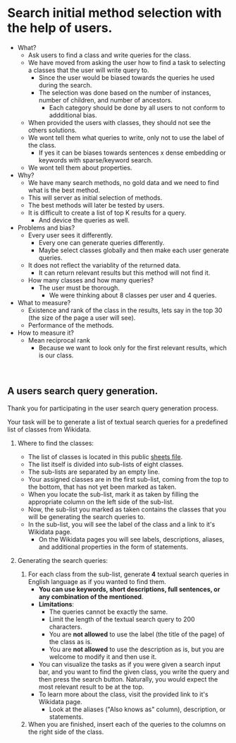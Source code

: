 # Search initial method selection with the help of users.

- What?
  - Ask users to find a class and write queries for the class.
  - We have moved from asking the user how to find a task to selecting a classes that the user will write query to.
    - Since the user would be biased towards the queries he used during the search.
    - The selection was done based on the number of instances, number of children, and number of ancestors.
      - Each category should be done by all users to not conform to addditional bias.
  - When provided the users with classes, they should not see the others solutions.  
  - We wont tell them what queries to write, only not to use the label of the class.
    - If yes it can be biases towards sentences x dense embedding or keywords with sparse/keyword search.
  - We wont tell them about properties.
- Why?
  - We have many search methods, no gold data and we need to find what is the best method.
  - This will server as initial selection of methods.
  - The best methods will later be tested by users.
  - It is difficult to create a list of top K results for a query.
    - And device the queries as well.
- Problems and bias?
  - Every user sees it differently.
    - Every one can generate queries differently.
    - Maybe select classes globally and then make each user generate queries.
  - It does not reflect the variablity of the returned data.
    - It can return relevant results but this method will not find it.
  - How many classes and how many queries?
    - The user must be thorough.
      - We were thinking about 8 classes per user and 4 queries.
- What to measure?
  - Existence and rank of the class in the results, lets say in the top 30 (the size of the page a user will see).
  - Performance of the methods.
- How to measure it?
  -  Mean reciprocal rank
     -  Because we want to look only for the first relevant results, which is our class.

<br>

## A users search query generation.

Thank you for participating in the user search query generation process.

Your task will be to generate a list of textual search queries for a predefined list of classes from Wikidata.

1. Where to find the classes:
     - The list of classes is located in this public [sheets file](insert).
     - The list itself is divided into sub-lists of eight classes.
     - The sub-lists are separated by an empty line.
     - Your assigned classes are in the first sub-list, coming from the top to the bottom, that has not yet been marked as taken.
     - When you locate the sub-list, mark it as taken by filling the appropriate column on the left side of the sub-list.
     - Now, the sub-list you marked as taken contains the classes that you will be generating the search queries to.
     - In the sub-list, you will see the label of the class and a link to it's Wikidata page.
       - On the Wikidata pages you will see labels, descriptions, aliases, and additional properties in the form of statements.

2. Generating the search queries:
     1. For each class from the sub-list, generate **4** textual search queries in English language as if you wanted to find them.
        - **You can use keywords, short descriptions, full sentences, or any combination of the mentioned**.
        - **Limitations**:
          - The queries cannot be exactly the same.
          - Limit the length of the textual search query to 200 characters.
          - You are **not allowed** to use the label (the title of the page) of the class as is.
          - You are **not allowed** to use the description as is, but you are welcome to modify it and then use it. 
        - You can visualize the tasks as if you were given a search input bar, and you want to find the given class, you write the query and then press the search button. Naturally, you would expect the most relevant result to be at the top.
        - To learn more about the class, visit the provided link to it's Wikidata page.
          - Look at the aliases ("Also knows as" column), description, or statements.
     2. When you are finished, insert each of the queries to the columns on the right side of the class.







